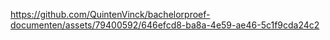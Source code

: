 https://github.com/QuintenVinck/bachelorproef-documenten/assets/79400592/646efcd8-ba8a-4e59-ae46-5c1f9cda24c2

